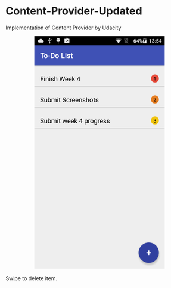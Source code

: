 # Content-Provider-Updated
Implementation of Content Provider by Udacity
<p align="center">
  <img src="https://github.com/ESIDEM/Content-Provider-Updated/blob/master/Screenshot_2017-04-29-13-54-04.png" width="350"/>
  </p>
  
  Swipe to delete item.

